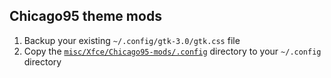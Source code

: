 ## Chicago95 theme mods

1. Backup your existing `~/.config/gtk-3.0/gtk.css` file
2. Copy the [`misc/Xfce/Chicago95-mods/.config`](https://github.com/e33io/extra/tree/main/misc/Xfce/Chicago95-mods/.config) directory to your `~/.config` directory
